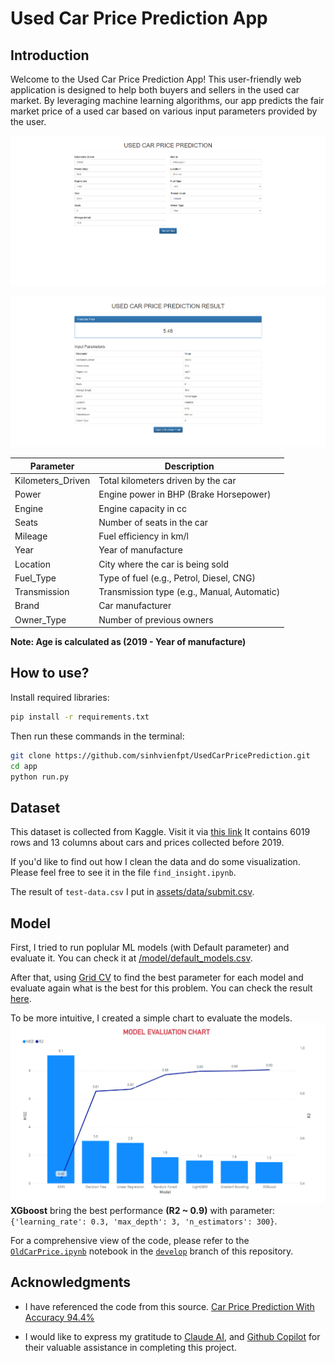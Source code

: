 # Used Car Price Prediction App
## Introduction
Welcome to the Used Car Price Prediction App! This user-friendly web application is designed to help both buyers and sellers in the used car market. By leveraging machine learning algorithms, our app predicts the fair market price of a used car based on various input parameters provided by the user.

![master.html](./assets/images/master.png)

![go.html](./assets/images/go.png)

| Parameter | Description |
|-----------|-------------|
| Kilometers_Driven | Total kilometers driven by the car |
| Power | Engine power in BHP (Brake Horsepower) |
| Engine | Engine capacity in cc |
| Seats | Number of seats in the car |
| Mileage | Fuel efficiency in km/l|
| Year | Year of manufacture |
| Location | City where the car is being sold |
| Fuel_Type | Type of fuel (e.g., Petrol, Diesel, CNG) |
| Transmission | Transmission type (e.g., Manual, Automatic) |
| Brand | Car manufacturer |
| Owner_Type | Number of previous owners |

**Note: Age is calculated as (2019 - Year of manufacture)**

## How to use?
Install required libraries:
```bash
pip install -r requirements.txt
```
Then run these commands in the terminal:
```bash
git clone https://github.com/sinhvienfpt/UsedCarPricePrediction.git
cd app 
python run.py
```
## Dataset
This dataset is collected from Kaggle. Visit it via [this link](https://www.kaggle.com/datasets/avikasliwal/used-cars-price-prediction/data)
It contains 6019 rows and 13 columns about cars and prices collected before 2019.

If you'd like to find out how I clean the data and do some visualization. Please feel free to  see it in the file `find_insight.ipynb`.

The result of `test-data.csv` I put in [assets/data/submit.csv](/assets/data/submit.csv).

## Model 
First, I tried to run poplular ML models (with Default parameter) and evaluate it. You can check it at [/model/default_models.csv](./model/default_models.csv). 

After that, using [Grid CV](https://scikit-learn.org/stable/modules/generated/sklearn.model_selection.GridSearchCV.html) to find the best parameter for each model and evaluate again what is the best for this problem. You can check the result [here](./model/finetune_model.csv). 

To be more intuitive, I created a simple chart to evaluate the models.
![finetuned-model-evaluation](./assets/images/finetued_model_evaluation.png)
**XGboost** bring the best performance **(R2 ~ 0.9)** with parameter: `{'learning_rate': 0.3, 'max_depth': 3, 'n_estimators': 300}`. 

For a comprehensive view of the code, please refer to the [`OldCarPrice.ipynb`](https://github.com/sinhvienfpt/UsedCarPricePrediction/blob/develop/OldCarPrice.ipynb) notebook in the [`develop`](https://github.com/sinhvienfpt/UsedCarPricePrediction/tree/develop) branch of this repository.






## Acknowledgments
+ I have referenced the code from this source. [Car Price Prediction With Accuracy 94.4%](https://github.com/sinhvienfpt/UsedCarPricePrediction)

+ I would like to express my gratitude to [Claude AI](https://claude.ai/new), and [Github Copilot](https://github.com/features/copilot) for their valuable assistance in completing this project.
